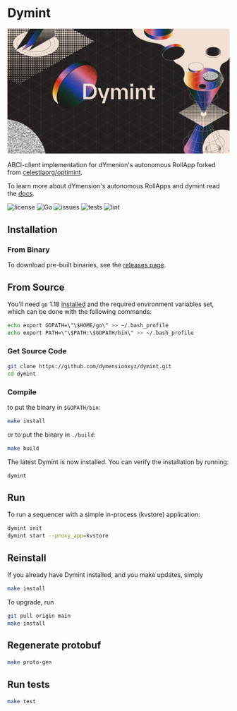 # Dymint

<img src="docs/dymint.png" alt="banner" width="830"/>

ABCI-client implementation for dYmenion's autonomous RollApp forked from [celestiaorg/optimint](https://github.com/celestiaorg/optimint).

To learn more about dYmension's autonomous RollApps and dymint read the [docs](https://docs.dymension.xyz/learn/rollapps).

![license](https://img.shields.io/github/license/dymensionxyz/dymint)
![Go](https://img.shields.io/badge/go-1.18-blue.svg)
![issues](https://img.shields.io/github/issues/dymensionxyz/dymint)
![tests](https://github.com/dymensionxyz/dymint/actions/workflows/test.yml/badge.svg?branch=main)
![lint](https://github.com/dymensionxyz/dymint/actions/workflows/lint.yml/badge.svg?branch=main)

## Installation

### From Binary

To download pre-built binaries, see the [releases page](https://github.com/dymensionxyz/dymint/releases).

## From Source

You'll need `go` 1.18 [installed](https://golang.org/doc/install) and the required
environment variables set, which can be done with the following commands:

```sh
echo export GOPATH=\"\$HOME/go\" >> ~/.bash_profile
echo export PATH=\"\$PATH:\$GOPATH/bin\" >> ~/.bash_profile
```

### Get Source Code

```sh
git clone https://github.com/dymensionxyz/dymint.git
cd dymint
```

### Compile

to put the binary in `$GOPATH/bin`:

```sh
make install
```

or to put the binary in `./build`:

```sh
make build
```

The latest Dymint is now installed. You can verify the installation by
running:

```sh
dymint
```

## Run

To run a sequencer with a simple in-process (kvstore) application:

```sh
dymint init
dymint start --proxy_app=kvstore
```

## Reinstall

If you already have Dymint installed, and you make updates, simply

```sh
make install
```

To upgrade, run

```sh
git pull origin main
make install
```

## Regenerate protobuf

```sh
make proto-gen
```

## Run tests

```sh
make test
```
